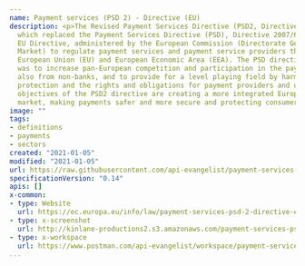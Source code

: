 ```yaml
---
name: Payment services (PSD 2) - Directive (EU)
description: <p>The Revised Payment Services Directive (PSD2, Directive (EU) 2015/2366,
  which replaced the Payment Services Directive (PSD), Directive 2007/64/EC) is an
  EU Directive, administered by the European Commission (Directorate General Internal
  Market) to regulate payment services and payment service providers throughout the
  European Union (EU) and European Economic Area (EEA). The PSD directive's purpose
  was to increase pan-European competition and participation in the payments industry
  also from non-banks, and to provide for a level playing field by harmonizing consumer
  protection and the rights and obligations for payment providers and users. The key
  objectives of the PSD2 directive are creating a more integrated European payments
  market, making payments safer and more secure and protecting consumers.</p>
image: ""
tags:
- definitions
- payments
- sectors
created: "2021-01-05"
modified: "2021-01-05"
url: https://raw.githubusercontent.com/api-evangelist/payment-services-psd-2--directive-eu/master/apis.json
specificationVersion: "0.14"
apis: []
x-common:
- type: Website
  url: https://ec.europa.eu/info/law/payment-services-psd-2-directive-eu-2015-2366_en
- type: x-screenshot
  url: http://kinlane-productions2.s3.amazonaws.com/payment-services-psd-2--directive-eu.jpg
- type: x-workspace
  url: https://www.postman.com/api-evangelist/workspace/payment-services-psd-2--directive-eu/overview
...
```

